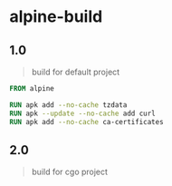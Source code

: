 # alpine-build

## 1.0

> build for default project

```dockerfile
FROM alpine

RUN apk add --no-cache tzdata
RUN apk --update --no-cache add curl
RUN apk add --no-cache ca-certificates
```

## 2.0

> build for cgo project